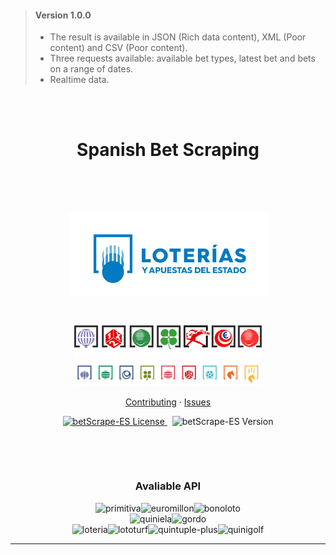 > #### Version 1.0.0
> - The result is available in JSON (Rich data content), XML (Poor content) and CSV (Poor content).
> - Three requests available: available bet types, latest bet and bets on a range of dates.
> - Realtime data.
<br>
<br>
<h1 align="center">Spanish Bet Scraping</h1>
<br>
<br>
<br>
<p align="center">
    <img src="./docs/loteriasyapuestas.png" alt="betScrape-ES Logo" />
</p>
<br>
<p align="center">
    <img src="./docs/icon.png" width="300px" alt="betScrape-ES Icon" />
    <br>
    <img src="./docs/icon-2022.png" width="300px" alt="betScrape-ES Icon">
</p>
<p align="center">
    <a href="./CONTRIBUTING.md">Contributing</a>
    ·
    <a href="https://github.com/ZhengLinLei/betScrape-ES/issues">Issues</a>
</p>
<p align="center">
    <a href="https://opensource.org/licenses/Apache-2.0">
        <img src="https://img.shields.io/badge/License-Apache%202.0-blue.svg" alt="betScrape-ES License" />
    </a>&nbsp;
    <a>
        <img src="https://img.shields.io/badge/version-1.0-brightgreen" alt="betScrape-ES Version" />
    </a>
</p>
<br>
<br>
<p style="display:flex;flex-direction:column;align-items:center;justify-content:center;">
    <h3 align="center">Avaliable API</h3>
    <div align="center" style="display:flex;flex-direction:column;align-items:center;justify-content:center;">
        <div style="display:flex;align-items:center;justify-content:center;">
            <img src="https://img.shields.io/badge/Avaliable-Primitiva-brightgreen" alt="primitiva">
            <img src="https://img.shields.io/badge/Avaliable-Euromillón-blue" alt="euromillon">
            <img src="https://img.shields.io/badge/NotAvaliable-Bonoloto-yellowgreen" alt="bonoloto">
        </div>
        <div style="display:flex;align-items:center;justify-content:center;">
            <img src="https://img.shields.io/badge/NotAvaliable-Quiniela-red" alt="quiniela">
            <img src="https://img.shields.io/badge/NotAvaliable-Gordo-red" alt="gordo">
        </div>
        <div style="display:flex;align-items:center;justify-content:center;">
            <img src="https://img.shields.io/badge/NotAvaliable-Lotería-9cf" alt="loteria">
            <img src="https://img.shields.io/badge/NotAvaliable-Lototurf-orange" alt="lototurf">
            <img src="https://img.shields.io/badge/NotAvaliable-QuintuplePlus-yellow" alt="quintuple-plus">
            <img src="https://img.shields.io/badge/NotAvaliable-Quinigolf-1bdde0" alt="quinigolf">
        </div>
    </div>
</p>
<hr>